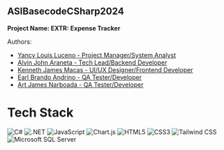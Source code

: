 ## ASIBasecodeCSharp2024

**Project Name: EXTR: Expense Tracker**

Authors: 
- [Yancy Louis Luceno - Project Manager/System Analyst](https://github.com/Laucs)
- [Alvin John Araneta - Tech Lead/Backend Developer](https://github.com/ajiwnl)
- [Kenneth James Macas - UI/UX Designer/Frontend Developer](https://github.com/soliken1)
- [Earl Brando Andrino - QA Tester/Developer](https://github.com/andrino25)
- [Art James Narboada - QA Tester/Developer](https://github.com/artnarboada)
# Tech Stack
![C#](https://img.shields.io/badge/c%23-%23239120.svg?style=for-the-badge&logo=csharp&logoColor=white) 
![.NET](https://img.shields.io/badge/.NET-5C2D91?style=for-the-badge&logo=.net&logoColor=white) 
![JavaScript](https://img.shields.io/badge/javascript-%23323330.svg?style=for-the-badge&logo=javascript&logoColor=%23F7DF1E) 
![Chart.js](https://img.shields.io/badge/chart.js-F5788D.svg?style=for-the-badge&logo=chart.js&logoColor=white) 
![HTML5](https://img.shields.io/badge/html5-%23E34F26.svg?style=for-the-badge&logo=html5&logoColor=white) 
![CSS3](https://img.shields.io/badge/css3-%231572B6.svg?style=for-the-badge&logo=css3&logoColor=white) 
![Tailwind CSS](https://img.shields.io/badge/tailwind%20css-%2338B2D8.svg?style=for-the-badge&logo=tailwindcss&logoColor=white) 
![Microsoft SQL Server](https://img.shields.io/badge/Microsoft%20SQL%20Server-CC2927?style=for-the-badge&logo=microsoft%20sql%20server&logoColor=white)
